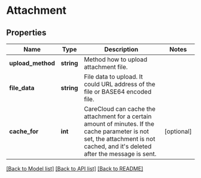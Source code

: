 # Attachment

## Properties
Name | Type | Description | Notes
------------ | ------------- | ------------- | -------------
**upload_method** | **string** | Method how to upload attachment file. | 
**file_data** | **string** | File data to upload. It could URL address of the file or BASE64 encoded file. | 
**cache_for** | **int** | CareCloud can cache the attachment for a certain amount of minutes. If the cache parameter is not set, the attachment is not cached, and it&#x27;s deleted after the message is sent. | [optional] 

[[Back to Model list]](../../README.md#documentation-for-models) [[Back to API list]](../../README.md#documentation-for-api-endpoints) [[Back to README]](../../README.md)


